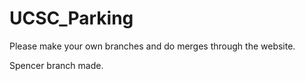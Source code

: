 # UCSC_Parking


Please make your own branches and do merges through the website.


Spencer branch made.